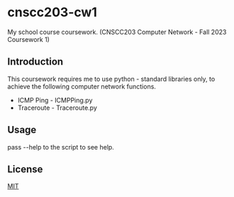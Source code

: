 # cnscc203-cw1
My school course coursework. (CNSCC203 Computer Network - Fall 2023 Coursework 1)

## Introduction
This coursework requires me to use python - standard libraries only, to achieve the following computer network functions.

- ICMP Ping - ICMPPing.py
- Traceroute - Traceroute.py

## Usage
pass --help to the script to see help.

## License
[MIT](https://opensource.org/license/mit/)
